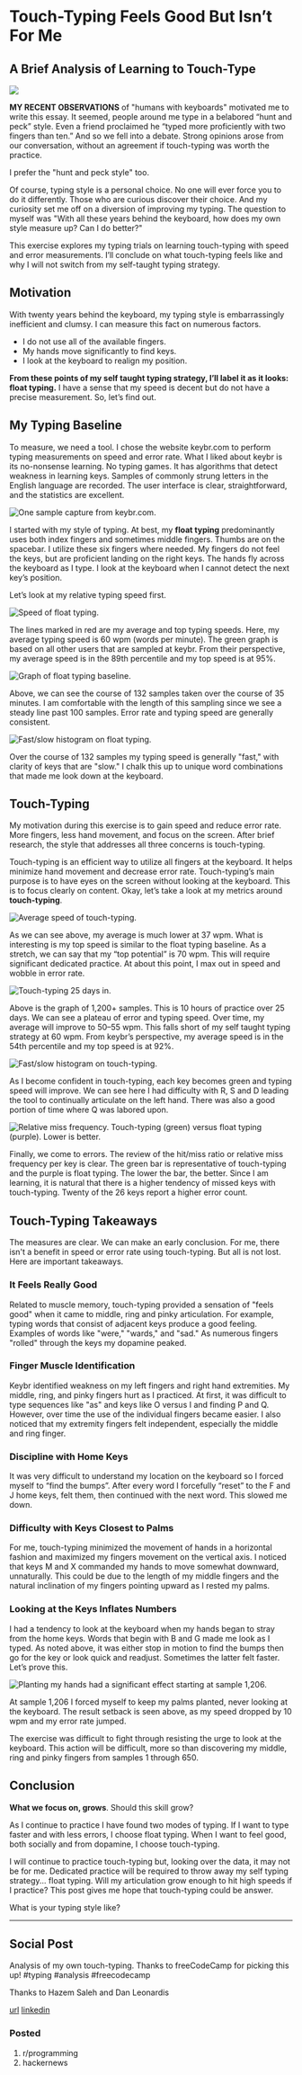 # Touch-Typing Feels Good But Isn’t For Me
## A Brief Analysis of Learning to Touch-Type

![](images/15-01.jpeg)

**MY RECENT OBSERVATIONS** of "humans with keyboards" motivated me to write this essay. It seemed, people around me type in a belabored “hunt and peck” style. Even a friend proclaimed he “typed more proficiently with two fingers than ten.” And so we fell into a debate. Strong opinions arose from our conversation, without an agreement if touch-typing was worth the practice.

I prefer the "hunt and peck style" too.

Of course, typing style is a personal choice. No one will ever force you to do it differently. Those who are curious discover their choice. And my curiosity set me off on a diversion of improving my typing. The question to myself was "With all these years behind the keyboard, how does my own style measure up? Can I do better?"

This exercise explores my typing trials on learning touch-typing with speed and error measurements. I’ll conclude on what touch-typing feels like and why I will not switch from my self-taught typing strategy.

## Motivation

With twenty years behind the keyboard, my typing style is embarrassingly inefficient and clumsy. I can measure this fact on numerous factors.

- I do not use all of the available fingers.
- My hands move significantly to find keys.
- I look at the keyboard to realign my position.

**From these points of my self taught typing strategy, I’ll label it as it looks: float typing.** I have a sense that my speed is decent but do not have a precise measurement. So, let’s find out.

## My Typing Baseline

To measure, we need a tool. I chose the website keybr.com to perform typing measurements on speed and error rate. What I liked about keybr is its no-nonsense learning. No typing games. It has algorithms that detect weakness in learning keys. Samples of commonly strung letters in the English language are recorded. The user interface is clear, straightforward, and the statistics are excellent.

![One sample capture from keybr.com.](images/15-02.png)

I started with my style of typing. At best, my **float typing** predominantly uses both index fingers and sometimes middle fingers. Thumbs are on the spacebar. I utilize these six fingers where needed. My fingers do not feel the keys, but are proficient landing on the right keys. The hands fly across the keyboard as I type. I look at the keyboard when I cannot detect the next key’s position.

Let’s look at my relative typing speed first.

![Speed of float typing.](images/15-03.png)

The lines marked in red are my average and top typing speeds. Here, my average typing speed is 60 wpm (words per minute). The green graph is based on all other users that are sampled at keybr. From their perspective, my average speed is in the 89th percentile and my top speed is at 95%.

![Graph of float typing baseline.](images/15-04.png)

Above, we can see the course of 132 samples taken over the course of 35 minutes. I am comfortable with the length of this sampling since we see a steady line past 100 samples. Error rate and typing speed are generally consistent.

![Fast/slow histogram on float typing.](images/15-05.png)

Over the course of 132 samples my typing speed is generally "fast," with clarity of keys that are "slow." I chalk this up to unique word combinations that made me look down at the keyboard.

## Touch-Typing

My motivation during this exercise is to gain speed and reduce error rate. More fingers, less hand movement, and focus on the screen. After brief research, the style that addresses all three concerns is touch-typing.

Touch-typing is an efficient way to utilize all fingers at the keyboard. It helps minimize hand movement and decrease error rate. Touch-typing’s main purpose is to have eyes on the screen without looking at the keyboard. This is to focus clearly on content.
Okay, let’s take a look at my metrics around **touch-typing**.

![Average speed of touch-typing.](images/15-06.png)

As we can see above, my average is much lower at 37 wpm. What is interesting is my top speed is similar to the float typing baseline. As a stretch, we can say that my “top potential” is 70 wpm. This will require significant dedicated practice. At about this point, I max out in speed and wobble in error rate.

![Touch-typing 25 days in.](images/15-07.png)

Above is the graph of 1,200+ samples. This is 10 hours of practice over 25 days. We can see a plateau of error and typing speed. Over time, my average will improve to 50–55 wpm. This falls short of my self taught typing strategy at 60 wpm. From keybr’s perspective, my average speed is in the 54th percentile and my top speed is at 92%.

![Fast/slow histogram on touch-typing.](images/15-08.png)

As I become confident in touch-typing, each key becomes green and typing speed will improve. We can see here I had difficulty with R, S and D leading the tool to continually articulate on the left hand. There was also a good portion of time where Q was labored upon.

![Relative miss frequency. Touch-typing (green) versus float typing (purple). Lower is better.](images/15-09.png)

Finally, we come to errors. The review of the hit/miss ratio or relative miss frequency per key is clear. The green bar is representative of touch-typing and the purple is float typing. The lower the bar, the better. Since I am learning, it is natural that there is a higher tendency of missed keys with touch-typing. Twenty of the 26 keys report a higher error count.

## Touch-Typing Takeaways

The measures are clear. We can make an early conclusion. For me, there isn't a benefit in speed or error rate using touch-typing. But all is not lost. Here are important takeaways.

### It Feels Really Good

Related to muscle memory, touch-typing provided a sensation of "feels good" when it came to middle, ring and pinky articulation. For example, typing words that consist of adjacent keys produce a good feeling. Examples of words like "were," "wards," and "sad." As numerous fingers "rolled" through the keys my dopamine peaked.

### Finger Muscle Identification

Keybr identified weakness on my left fingers and right hand extremities. My middle, ring, and pinky fingers hurt as I practiced. At first, it was difficult to type sequences like "as" and keys like O versus I and finding P and Q. However, over time the use of the individual fingers became easier. I also noticed that my extremity fingers felt independent, especially the middle and ring finger.

### Discipline with Home Keys

It was very difficult to understand my location on the keyboard so I forced myself to “find the bumps”. After every word I forcefully “reset” to the F and J home keys, felt them, then continued with the next word. This slowed me down.

### Difficulty with Keys Closest to Palms

For me, touch-typing minimized the movement of hands in a horizontal fashion and maximized my fingers movement on the vertical axis. I noticed that keys M and X commanded my hands to move somewhat downward, unnaturally. This could be due to the length of my middle fingers and the natural inclination of my fingers pointing upward as I rested my palms.

### Looking at the Keys Inflates Numbers

I had a tendency to look at the keyboard when my hands began to stray from the home keys. Words that begin with B and G made me look as I typed. As noted above, it was either stop in motion to find the bumps then go for the key or look quick and readjust. Sometimes the latter felt faster. Let’s prove this.

![Planting my hands had a significant effect starting at sample 1,206.](images/15-10.png)

At sample 1,206 I forced myself to keep my palms planted, never looking at the keyboard. The result setback is seen above, as my speed dropped by 10 wpm and my error rate jumped.

The exercise was difficult to fight through resisting the urge to look at the keyboard. This action will be difficult, more so than discovering my middle, ring and pinky fingers from samples 1 through 650.

## Conclusion

**What we focus on, grows**. Should this skill grow?

As I continue to practice I have found two modes of typing. If I want to type faster and with less errors, I choose float typing. When I want to feel good, both socially and from dopamine, I choose touch-typing.

I will continue to practice touch-typing but, looking over the data, it may not be for me. Dedicated practice will be required to throw away my self typing strategy... float typing. Will my articulation grow enough to hit high speeds if I practice? This post gives me hope that touch-typing could be answer.

What is your typing style like?

---

## Social Post

Analysis of my own touch-typing. Thanks to freeCodeCamp for picking this up! #typing #analysis #freecodecamp

Thanks to Hazem Saleh and Dan Leonardis

[url](https://medium.com/free-code-camp/touch-typing-feels-good-but-isnt-for-me-2cfbafee2074)
[linkedin](https://www.linkedin.com/pulse/touch-typing-feels-good-isnt-me-douglas-w-arcuri/)

### Posted

1. r/programming
1. hackernews
